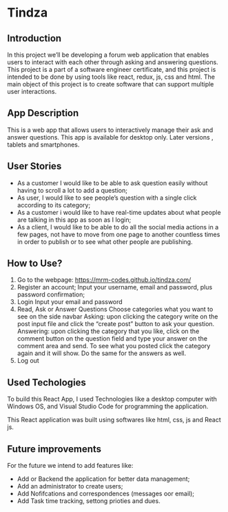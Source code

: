 # Tindza

## Introduction
In this project we’ll be developing a forum  web application that enables users to interact with each other through asking and answering questions. This project is a part of a software engineer certificate, and this project is intended to be done by using tools like react, redux, js, css and html.
The main object of this project is to create software that can support multiple user interactions.

## App Description
This is a web app that allows users to interactively manage their ask and answer questions. This app is available for desktop only. Later versions , tablets and smartphones.


## User Stories
- As a customer I would like to be able to ask question easily without having to scroll a lot to add a question;
- As user, I would like to see people’s question with a single click according to its category;
- As a customer i would like to have real-time updates about what people are talking in this app as soon as I login;
- As a client, I would like to be able to do all the social media actions in a few pages, not have to move from one page to another countless times in order to publish or to see what other people are publishing.


## How to Use?
1. Go to the webpage: https://mrm-codes.github.io/tindza.com/
2. Register an account;
Input your username, email and password, plus password confirmation;
3. Login
Input your email and password
4. Read, Ask or Answer Questions
Choose categories what you want to see on the side navbar
Asking: upon clicking the category write on the post input file and click the “create post” button to ask your question.
Answering: upon clicking the category that you like, click on the comment button on the question field and type your answer on the comment area and send.
To see what you posted click the category again and it will show. Do the same for the answers as well.
5. Log out

## Used Techologies
To build this React App, I used Technologies like a desktop computer with Windows OS, and Visual Studio Code for programming the application.

This React application was built using softwares like html, css, js and React js.

## Future improvements
For the future we intend to add features like: 
- Add or Backend the application for better data management;
- Add an administrator to create users;
- Add Nofifcations and correspondences (messages oor email);
- Add Task time tracking, settong prioties and dues.


